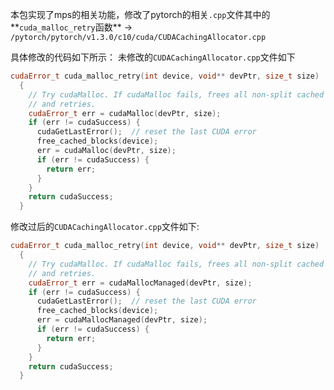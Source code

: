 本包实现了mps的相关功能，修改了pytorch的相关```.cpp```文件其中的**```cuda_malloc_retry```函数**
-> ```/pytorch/pytorch/v1.3.0/c10/cuda/CUDACachingAllocator.cpp```

具体修改的代码如下所示：
未修改的```CUDACachingAllocator.cpp```文件如下

```C++
cudaError_t cuda_malloc_retry(int device, void** devPtr, size_t size)
  {
    // Try cudaMalloc. If cudaMalloc fails, frees all non-split cached blocks
    // and retries.
    cudaError_t err = cudaMalloc(devPtr, size);
    if (err != cudaSuccess) {
      cudaGetLastError();  // reset the last CUDA error
      free_cached_blocks(device);
      err = cudaMalloc(devPtr, size);
      if (err != cudaSuccess) {
        return err;
      }
    }
    return cudaSuccess;
  }
```
修改过后的```CUDACachingAllocator.cpp```文件如下:
```C++
cudaError_t cuda_malloc_retry(int device, void** devPtr, size_t size)
  {
    // Try cudaMalloc. If cudaMalloc fails, frees all non-split cached blocks
    // and retries.
    cudaError_t err = cudaMallocManaged(devPtr, size);
    if (err != cudaSuccess) {
      cudaGetLastError();  // reset the last CUDA error
      free_cached_blocks(device);
      err = cudaMallocManaged(devPtr, size);
      if (err != cudaSuccess) {
        return err;
      }
    }
    return cudaSuccess;
  }
```